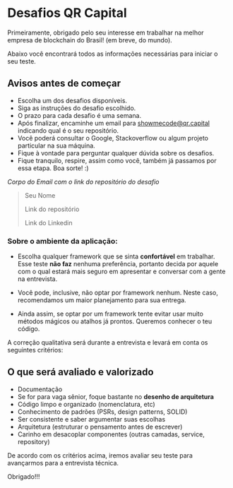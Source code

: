 # Desafios QR Capital

Primeiramente, obrigado pelo seu interesse em trabalhar na melhor empresa de blockchain do Brasil! (em breve, do mundo).

Abaixo você encontrará todos as informações necessárias para iniciar o seu teste.

## Avisos antes de começar

- Escolha um dos desafios disponíveis.
- Siga as instruções do desafio escolhido.
- O prazo para cada desafio é uma semana. 
- Após finalizar, encaminhe um email para <showmecode@qr.capital> indicando qual é o seu repositório.
- Você poderá consultar o Google, Stackoverflow ou algum projeto particular na sua máquina.
- Fique à vontade para perguntar qualquer dúvida sobre os desafios.
- Fique tranquilo, respire, assim como você, também já passamos por essa etapa. Boa sorte! :)

*Corpo do Email com o link do repositório do desafio*

>Seu Nome
>
>Link do repositório
>
>Link do Linkedin

### Sobre o ambiente da aplicação:

- Escolha qualquer framework que se sinta **confortável** em trabalhar. Esse teste **não faz** nenhuma preferência, portanto decida por aquele com o qual estará mais seguro em apresentar e conversar com a gente na entrevista.

- Você pode, inclusive, não optar por framework nenhum. Neste caso, recomendamos um maior planejamento para sua entrega.

- Ainda assim, se optar por um framework tente evitar usar muito métodos mágicos ou atalhos já prontos. Queremos conhecer o teu código.

A correção qualitativa será durante a entrevista e levará em conta os seguintes critérios:

## O que será avaliado e valorizado
- Documentação
- Se for para vaga sênior, foque bastante no **desenho de arquitetura**
- Código limpo e organizado (nomenclatura, etc)
- Conhecimento de padrões (PSRs, design patterns, SOLID)
- Ser consistente e saber argumentar suas escolhas
- Arquitetura (estruturar o pensamento antes de escrever)
- Carinho em desacoplar componentes (outras camadas, service, repository)

De acordo com os critérios acima, iremos avaliar seu teste para avançarmos para a entrevista técnica.

Obrigado!!!

